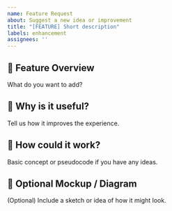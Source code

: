 ```yaml
---
name: Feature Request
about: Suggest a new idea or improvement
title: "[FEATURE] Short description"
labels: enhancement
assignees: ''
---
```


## 🌟 Feature Overview

What do you want to add?

## 🤔 Why is it useful?

Tell us how it improves the experience.

## 🔧 How could it work?

Basic concept or pseudocode if you have any ideas.

## 📸 Optional Mockup / Diagram

(Optional) Include a sketch or idea of how it might look.
